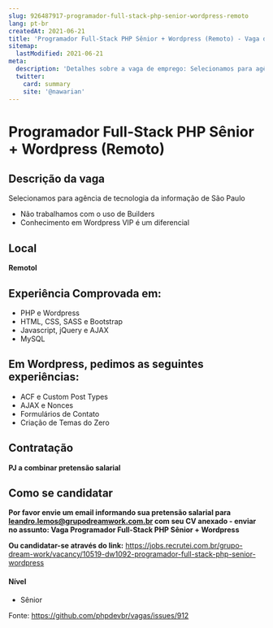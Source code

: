 ```yaml
---
slug: 926487917-programador-full-stack-php-senior-wordpress-remoto
lang: pt-br
createdAt: 2021-06-21
title: 'Programador Full-Stack PHP Sênior + Wordpress (Remoto) - Vaga de Emprego'
sitemap:
  lastModified: 2021-06-21
meta:
  description: 'Detalhes sobre a vaga de emprego: Selecionamos para agência de tecnologia da informação de São Paulo - Não trabalhamos com o uso de Builders - Conhecimento em Wordpress VIP é um diferencial'
  twitter:
    card: summary
    site: '@nawarian'
---
```


# Programador Full-Stack PHP Sênior + Wordpress (Remoto)

## Descrição da vaga

Selecionamos para agência de tecnologia da informação de São Paulo

- Não trabalhamos com o uso de Builders
- Conhecimento em Wordpress VIP é um diferencial 

## Local
**Remotol**

## Experiência Comprovada em:

- PHP e Wordpress
- HTML, CSS, SASS e Bootstrap
- Javascript, jQuery e AJAX
- MySQL

## Em Wordpress, pedimos as seguintes experiências:

- ACF e Custom Post Types
- AJAX e Nonces
- Formulários de Contato
- Criação de Temas do Zero

## Contratação

**PJ a combinar pretensão salarial**

## Como se candidatar

**Por favor envie um email informando sua pretensão salarial para leandro.lemos@grupodreamwork.com.br com seu CV anexado - enviar no assunto: Vaga Programador Full-Stack PHP Sênior + Wordpress**

**Ou candidatar-se através do link:** https://jobs.recrutei.com.br/grupo-dream-work/vacancy/10519-dw1092-programador-full-stack-php-senior-wordpress

#### Nível
- Sênior

Fonte: https://github.com/phpdevbr/vagas/issues/912